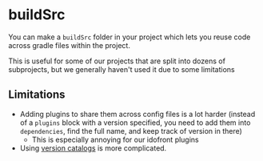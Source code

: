 # buildSrc

You can make a `buildSrc` folder in your project which lets you reuse code across gradle files within the project.

This is useful for some of our projects that are split into dozens of subprojects, but we generally haven't used it due to some limitations

## Limitations

- Adding plugins to share them across config files is a lot harder (instead of a `plugins` block with a version specified, you need to add them into `dependencies`, find the full name, and keep track of version in there)
  - This is especially annoying for our idofront plugins
- Using [version catalogs](version-catalogs.md) is more complicated.
